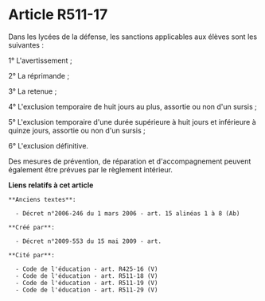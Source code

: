 # Article R511-17

Dans les lycées de la défense, les sanctions applicables aux élèves sont les suivantes :

1° L'avertissement ;

2° La réprimande ;

3° La retenue ;

4° L'exclusion temporaire de huit jours au plus, assortie ou non d'un sursis ;

5° L'exclusion temporaire d'une durée supérieure à huit jours et inférieure à quinze jours, assortie ou non d'un sursis ;

6° L'exclusion définitive.

Des mesures de prévention, de réparation et d'accompagnement peuvent également être prévues par le règlement intérieur.

**Liens relatifs à cet article**

	**Anciens textes**:

	  - Décret n°2006-246 du 1 mars 2006 - art. 15 alinéas 1 à 8 (Ab)

	**Créé par**:

	  - Décret n°2009-553 du 15 mai 2009 - art.

	**Cité par**:

	  - Code de l'éducation - art. R425-16 (V)
	  - Code de l'éducation - art. R511-18 (V)
	  - Code de l'éducation - art. R511-19 (V)
	  - Code de l'éducation - art. R511-29 (V)
